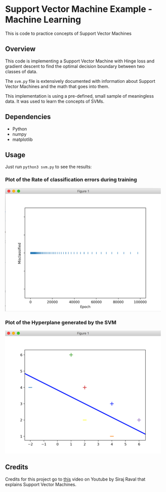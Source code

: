 # Support Vector Machine Example - Machine Learning
This is code to practice concepts of Support Vector Machines

## Overview

This code is implementing a Support Vector Machine with Hinge loss and gradient descent to find the optimal decision boundary between two classes of data.

The ``svm.py`` file is extensively documented with information about Support Vector Machines and the math that goes into them.

This implementation is using a pre-defined, small sample of meaningless data. It was used to learn the concepts of SVMs.


## Dependencies

* Python
* numpy
* matplotlib

## Usage

Just run ``python3 svm.py`` to see the results:

### Plot of the Rate of classification errors during training

![The rate of classification errors during training](https://github.com/chandl/ML-Support-Vector-Machine/blob/master/classification-error-rate.png "The rate of classification errors during training.")

### Plot of the Hyperplane generated by the SVM

![A plot of the hyperplane generated by the support vector machine](https://github.com/chandl/ML-Support-Vector-Machine/blob/master/classification-results.png "The Hyperplane generated by the SVM.")


## Credits

Credits for this project go to [this](https://www.youtube.com/watch?v=g8D5YL6cOSE) video on Youtube by Siraj Raval that explains Support Vector Machines.
